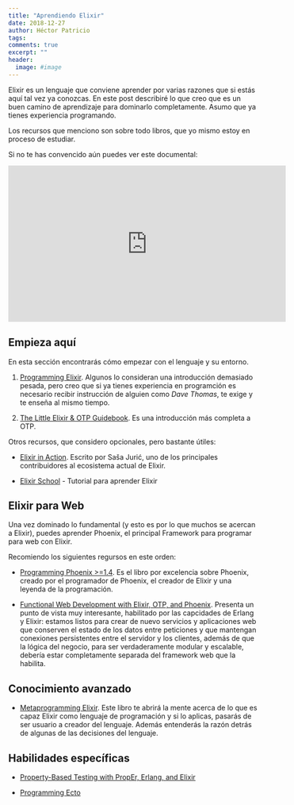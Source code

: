 ```yaml
---
title: "Aprendiendo Elixir"
date: 2018-12-27
author: Héctor Patricio
tags:
comments: true
excerpt: ""
header:
  image: #image
---
```

Elixir es un lenguaje que conviene aprender por varias razones que si estás aquí
tal vez ya conozcas. En este post describiré lo que creo que es un buen camino de
aprendizaje para dominarlo completamente. Asumo que ya tienes experiencia programando.

Los recursos que menciono son sobre todo libros, que yo mismo estoy en proceso de estudiar.

Si no te has convencido aún puedes ver este documental:

<iframe width="560" height="315" src="https://www.youtube.com/embed/kilJ9qXxMWs" frameborder="0" allow="accelerometer; autoplay; encrypted-media; gyroscope; picture-in-picture" allowfullscreen></iframe>


## Empieza aquí

En esta sección encontrarás cómo empezar con el lenguaje y su entorno.

1. [Programming Elixir](https://pragprog.com/book/elixir16/programming-elixir-1-6). Algunos lo
consideran una introducción demasiado pesada, pero creo que si ya tienes 
experiencia en programción es necesario recibir instrucción de alguien como *Dave Thomas*,
te exige y te enseña al mismo tiempo.

2. [The Little Elixir & OTP Guidebook](https://www.manning.com/books/the-little-elixir-and-otp-guidebook). Es una introducción más
completa a OTP.

Otros recursos, que considero opcionales, pero bastante útiles:

- [Elixir in Action](https://www.manning.com/books/elixir-in-action-second-edition). Escrito por 
Saša Jurić, uno de los principales contribuidores al ecosistema actual de Elixir.

- [Elixir School](https://elixirschool.com/es) - Tutorial para aprender Elixir

## Elixir para Web

Una vez dominado lo fundamental (y esto es por lo que muchos se acercan a Elixir), puedes aprender
Phoenix, el principal Framework para programar para web con Elixir.

Recomiendo los siguientes regursos en este orden:

- [Programming Phoenix >=1.4](https://pragprog.com/book/phoenix14/programming-phoenix-1-4). Es el libro por excelencia
sobre Phoenix, creado por el programador de Phoenix, el creador de Elixir y una leyenda de la programación.

- [Functional Web Development with Elixir, OTP, and Phoenix](https://pragprog.com/book/lhelph/functional-web-development-with-elixir-otp-and-phoenix).
Presenta un punto de vista muy interesante, habilitado por las capcidades de Erlang y Elixir: estamos listos para crear de nuevo
servicios y aplicaciones web que conserven el estado de los datos entre peticiones y que mantengan conexiones persistentes
entre el servidor y los clientes, además de que la lógica del negocio, para ser verdaderamente modular y escalable, 
debería estar completamente separada del framework web que la habilita.

## Conocimiento avanzado

- [Metaprogramming Elixir](https://pragprog.com/book/cmelixir/metaprogramming-elixir). Este libro te abrirá la mente acerca
de lo que es capaz Elixir como lenguaje de programación y si lo aplicas, pasarás de ser usuario a creador del lenguaje. Además
entenderás la razón detrás de algunas de las decisiones del lenguaje.

## Habilidades específicas

- [Property-Based Testing with PropEr, Erlang, and Elixir](https://pragprog.com/book/fhproper/property-based-testing-with-proper-erlang-and-elixir)

- [Programming Ecto](https://pragprog.com/book/fhproper/programming-ecto)
